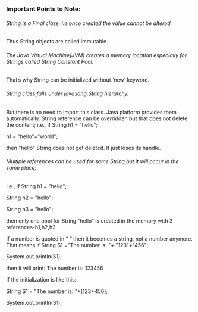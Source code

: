 ### Important Points to Note:
###### String is a Final class; i.e once created the value cannot be altered.
Thus String objects are called immutable.
###### The Java Virtual Machine(JVM) creates a memory location especially for Strings called String Constant Pool.
That’s why String can be initialized without ‘new’ keyword.
###### String class falls under java.lang.String hierarchy.
But there is no need to import this class.
Java platform provides them automatically.
String reference can be overridden but that does not delete the content; i.e., if
String h1 = "hello";

h1 = "hello"+"world";

then "hello" String does not get deleted. It just loses its handle.

###### Multiple references can be used for same String but it will occur in the same place; 
i.e., if
String h1 = "hello";

String h2 = "hello";

String h3 = "hello";

then only one pool for String “hello” is created in the memory with 3 references-h1,h2,h3

If a number is quoted in “ ” then it becomes a string, not a number anymore. That means if
String S1 ="The number is: "+ "123"+"456";

System.out.println(S1);

then it will print: The number is: 123456

If the initialization is like this:

String S1 = "The number is: "+(123+456);

System.out.println(S1);
